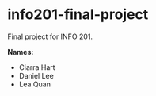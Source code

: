 # info201-final-project
Final project for INFO 201.

**Names:**
- Ciarra Hart
- Daniel Lee
- Lea Quan
